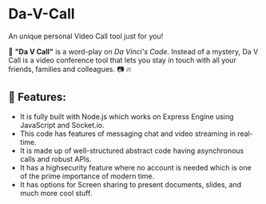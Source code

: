# Da-V-Call
An unique personal Video Call tool just for you!

:bookmark: **"Da V Call"** is a word-play on *Da Vinci's Code*. Instead of a mystery, Da V Call is a video conference tool that lets you stay in touch with all your friends, families and colleagues. :camera: :fire:

## :dart: Features:
- It is fully built with Node.js which works on Express Engine using JavaScript and Socket.io. 
- This code has features of messaging chat and video streaming in real-time.
- It is made up of well-structured abstract code having asynchronous calls and robust APIs. 
- It has a highsecurity  feature where no account is needed which is one of the prime importance of modern time. 
- It has options for Screen sharing to present documents, slides, 
and much more cool stuff.
